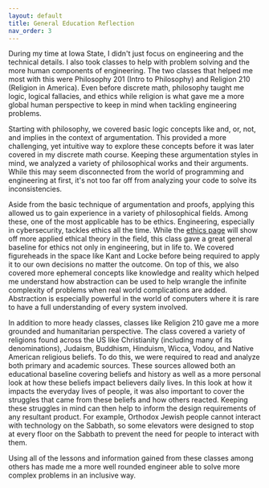 ```yaml
---
layout: default
title: General Education Reflection
nav_order: 3
---
```


During my time at Iowa State, I didn't just focus on engineering and the technical details. I also took classes to help with problem solving and the more human components of engineering. The two classes that helped me most with this were Philosophy 201 (Intro to Philosophy) and Religion 210 (Religion in America). Even before discrete math, philosophy taught me logic, logical fallacies, and ethics while religion is what gave me a more global human perspective to keep in mind when tackling engineering problems.

Starting with philosophy, we covered basic logic concepts like and, or, not, and implies in the context of argumentation. This provided a more challenging, yet intuitive way to explore these concepts before it was later covered in my discrete math course. Keeping these argumentation styles in mind, we analyzed a variety of philosophical works and their arguments. While this may seem disconnected from the world of programming and engineering at first, it's not too far off from analyzing your code to solve its inconsistencies.

Aside from the basic technique of argumentation and proofs, applying this allowed us to gain experience in a variety of philosophical fields. Among these, one of the most applicable has to be ethics. Engineering, especially in cybersecurity, tackles ethics all the time. While the [ethics page](#TODO) will show off more applied ethical theory in the field, this class gave a great general baseline for ethics not only in engineering, but in life to. We covered figureheads in the space like Kant and Locke before being required to apply it to our own decisions no matter the outcome. On top of this, we also covered more ephemeral concepts like knowledge and reality which helped me understand how abstraction can be used to help wrangle the infinite complexity of problems when real world complications are added. Abstraction is especially powerful in the world of computers where it is rare to have a full understanding of every system involved.

In addition to more heady classes, classes like Religion 210 gave me a more grounded and humanitarian perspective. The class covered a variety of religions found across the US like Christianity (including many of its denominations), Judaism, Buddhism, Hinduism, Wicca, Vodou, and Native American religious beliefs. To do this, we were required to read and analyze both primary and academic sources. These sources allowed both an educational baseline covering beliefs and history as well as a more personal look at how these beliefs impact believers daily lives. In this look at how it impacts the everyday lives of people, it was also important to cover the struggles that came from these beliefs and how others reacted. Keeping these struggles in mind can then help to inform the design requirements of any resultant product. For example, Orthodox Jewish people cannot interact with technology on the Sabbath, so some elevators were designed to stop at every floor on the Sabbath to prevent the need for people to interact with them.

Using all of the lessons and information gained from these classes among others has made me a more well rounded engineer able to solve more complex problems in an inclusive way.